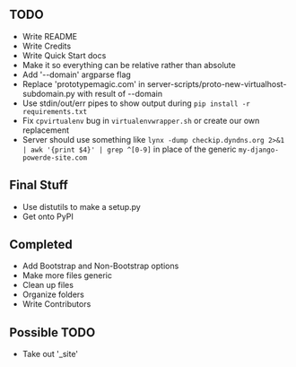 ## TODO
- Write README
- Write Credits
- Write Quick Start docs
- Make it so everything can be relative rather than absolute
- Add '--domain' argparse flag
- Replace 'prototypemagic.com' in server-scripts/proto-new-virtualhost-subdomain.py with result of --domain
- Use stdin/out/err pipes to show output during `pip install -r requirements.txt`
- Fix `cpvirtualenv` bug in `virtualenvwrapper.sh` or create our own replacement
- Server should use something like `lynx -dump checkip.dyndns.org 2>&1 | awk '{print $4}' | grep ^[0-9]` in place of the generic `my-django-powerde-site.com`

## Final Stuff
- Use distutils to make a setup.py
- Get onto PyPI

## Completed
- Add Bootstrap and Non-Bootstrap options
- Make more files generic
- Clean up files
- Organize folders
- Write Contributors

## Possible TODO
- Take out '_site'
